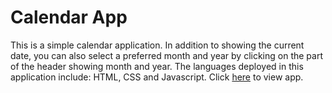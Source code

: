 # Calendar App
This is a simple calendar application. In addition to showing the current date, you can also select a preferred month and year by clicking on the part of the header showing month and year. The languages deployed in this application include: HTML, CSS and Javascript. Click [here](https://olajekscalendar.netlify.app) to view app.

